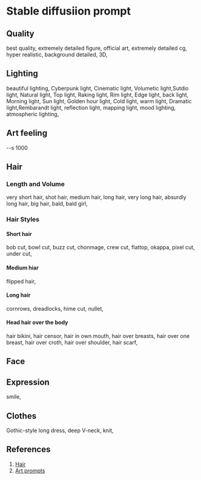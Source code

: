 # Stable diffusiion prompt
## Quality
best quality, extremely detailed figure, official art, extremely detailed cg, hyper realistic, background detailed, 3D,

## Lighting
beautiful lighting, Cyberpunk light, Cinematic light, Volumetic light,Sutdio light, Natural light, Top light, Raking light, Rim light, Edge light, back light, Morning light, Sun light, Golden hour light, 
Cold light, warm light, Dramatic light,Rembarandt light, reflection light, mapping light, mood lighting, atmospheric lighting,

## Art feeling
--s 1000

## Hair
### Length and Volume
very short hair, shot hair, medium hair, long hair, very long hair, absurdly long hair, big hair, bald, bald girl,

### Hair Styles
#### Short hair
bob cut, bowl cut, buzz cut, chonmage, crew cut, flattop, okappa, pixel cut, under cut,

#### Medium hiar
flipped hair,

#### Long hair
cornrows, dreadlocks, hime cut, nullet,

#### Head hair over the body
hair bikini, hair censor, hair in own mouth, hair over breasts, hair over one breast, hair over croth, hair over shoulder, hair scarf,

## Face

## Expression
smile,

## Clothes
Gothic-style long dress, deep V-neck,
knit,

## References
1. [Hair](https://danbooru.donmai.us/wiki_pages/tag_group%3Ahair_styles)
2. [Art prompts](https://artprompts.org/)
